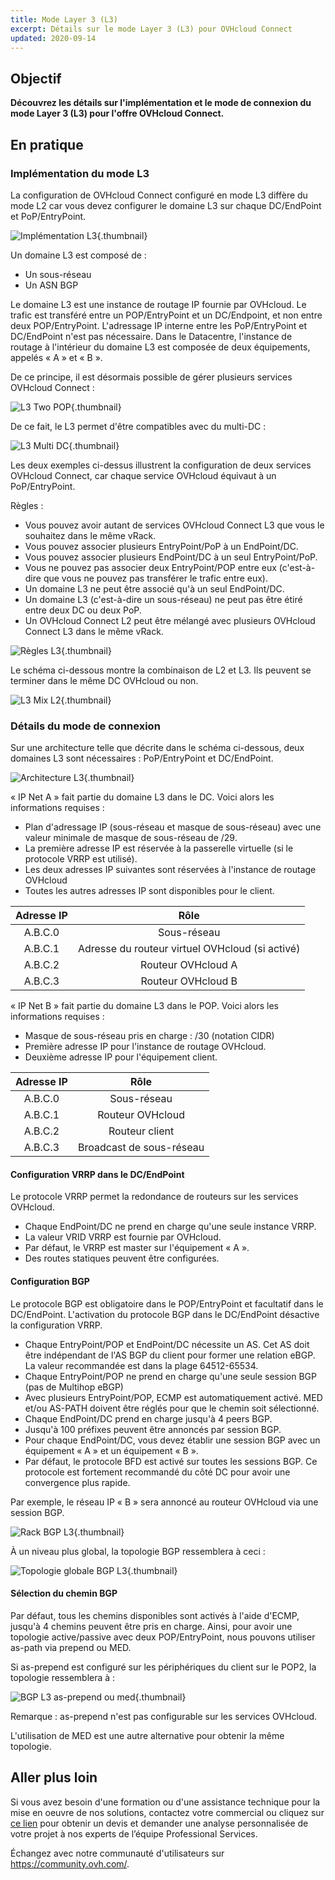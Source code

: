 ```yaml
---
title: Mode Layer 3 (L3)
excerpt: Détails sur le mode Layer 3 (L3) pour OVHcloud Connect
updated: 2020-09-14
---
```



## Objectif

**Découvrez les détails sur l'implémentation et le mode de connexion du mode Layer 3 (L3) pour l'offre OVHcloud Connect.**

## En pratique

### Implémentation du mode L3

La configuration de OVHcloud Connect configuré en mode L3 diffère du mode  L2 car vous devez configurer le domaine L3 sur chaque DC/EndPoint et PoP/EntryPoint.

![Implémentation L3](images/occ-l3-implementation.png){.thumbnail}

Un domaine L3 est composé de :

* Un sous-réseau
* Un ASN BGP 

Le domaine L3 est une instance de routage IP fournie par OVHcloud. Le trafic est transféré entre un POP/EntryPoint et un DC/Endpoint, et non entre deux POP/EntryPoint. L'adressage IP interne entre les PoP/EntryPoint et DC/EndPoint n'est pas nécessaire. Dans le Datacentre, l'instance de routage à l'intérieur du domaine L3 est composée de deux équipements, appelés « A » et « B ».

De ce principe, il est désormais possible de gérer plusieurs services OVHcloud Connect :

![L3 Two POP](images/occ-l3-twopop.png){.thumbnail}

De ce fait, le L3 permet d'être compatibles avec du multi-DC :

![L3 Multi DC](images/occ-l3-multidc.png){.thumbnail}

Les deux exemples ci-dessus illustrent la configuration de deux services OVHcloud Connect, car chaque service OVHcloud équivaut à un PoP/EntryPoint. 

Règles :

* Vous pouvez avoir autant de services OVHcloud Connect L3 que vous le souhaitez dans le même vRack.
* Vous pouvez associer plusieurs EntryPoint/PoP à un EndPoint/DC.
* Vous pouvez associer plusieurs EndPoint/DC  à un seul EntryPoint/PoP.
* Vous ne pouvez pas associer deux EntryPoint/POP entre eux (c'est-à-dire que vous ne pouvez pas transférer le trafic entre eux).
* Un domaine L3 ne peut être associé qu'à un seul EndPoint/DC.
* Un domaine L3 (c'est-à-dire un sous-réseau) ne peut pas être étiré entre deux DC ou deux PoP.
* Un OVHcloud Connect L2 peut être mélangé avec plusieurs OVHcloud Connect L3 dans le même vRack.

![Règles L3](images/occ-l3-rules.gif){.thumbnail}

Le schéma ci-dessous montre la combinaison de L2 et L3. Ils peuvent se terminer dans le même DC OVHcloud ou non.

![L3 Mix L2](images/occ-l3-mixl2.png){.thumbnail}

### Détails du mode de connexion

Sur une architecture telle que décrite dans le schéma ci-dessous, deux domaines L3 sont nécessaires : PoP/EntryPoint et DC/EndPoint.

![Architecture L3](images/occ-l3-architecture.png){.thumbnail}

« IP Net A » fait partie du domaine L3 dans le DC. Voici alors les informations requises :

* Plan d'adressage IP (sous-réseau et masque de sous-réseau) avec une valeur minimale de masque de sous-réseau de /29.
* La première adresse IP est réservée à la passerelle virtuelle (si le protocole VRRP est utilisé).
* Les deux adresses IP suivantes sont réservées à l'instance de routage OVHcloud
* Toutes les autres adresses IP sont disponibles pour le client.

| Adresse IP | Rôle |
|:-----:|:-----:|
| A.B.C.0 | Sous-réseau |
| A.B.C.1 | Adresse du routeur virtuel OVHcloud (si activé) |
| A.B.C.2 | Routeur OVHcloud A |
| A.B.C.3 | Routeur OVHcloud B |

« IP Net B » fait partie du domaine L3 dans le POP. Voici alors les informations requises :

* Masque de sous-réseau pris en charge : /30 (notation CIDR)
* Première adresse IP pour l'instance de routage OVHcloud.
* Deuxième adresse IP pour l'équipement client.

| Adresse IP | Rôle |
|:-----:|:-----:|
| A.B.C.0 | Sous-réseau |
| A.B.C.1 | Routeur OVHcloud |
| A.B.C.2 | Routeur client |
| A.B.C.3 | Broadcast de sous-réseau |

#### Configuration VRRP dans le DC/EndPoint

Le protocole VRRP permet la redondance de routeurs sur les services OVHcloud.

* Chaque EndPoint/DC ne prend en charge qu'une seule instance VRRP.
* La valeur VRID VRRP est fournie par OVHcloud.
* Par défaut, le VRRP est master sur l'équipement « A ».
* Des routes statiques peuvent être configurées. 

#### Configuration BGP

Le protocole BGP est obligatoire dans le POP/EntryPoint et facultatif dans le DC/EndPoint. L'activation du protocole BGP dans le DC/EndPoint désactive la configuration VRRP.

* Chaque EntryPoint/POP et EndPoint/DC nécessite un AS. Cet AS doit être indépendant de l'AS BGP du client pour former une relation eBGP.
La valeur recommandée est dans la plage 64512-65534.
* Chaque EntryPoint/POP ne prend en charge qu'une seule session BGP (pas de Multihop eBGP)
* Avec plusieurs EntryPoint/POP, ECMP est automatiquement activé. MED et/ou AS-PATH doivent être réglés pour que le chemin soit sélectionné.
* Chaque EndPoint/DC prend en charge jusqu'à 4 peers BGP.
* Jusqu'à 100 préfixes peuvent être annoncés par session BGP.
* Pour chaque EndPoint/DC, vous devez établir une session BGP avec un équipement « A » et un équipement « B ».
* Par défaut, le protocole BFD est activé sur toutes les sessions BGP. Ce protocole est fortement recommandé du côté DC pour avoir une convergence plus rapide.

Par exemple, le réseau IP « B » sera annoncé au routeur OVHcloud via une session BGP.

![Rack BGP L3](images/occ-l3-bgpvrack.png){.thumbnail}

À un niveau plus global, la topologie BGP ressemblera à ceci :

![Topologie globale BGP L3](images/occ-l3-bgpglobal.png){.thumbnail}

#### Sélection du chemin BGP

Par défaut, tous les chemins disponibles sont activés à l'aide d'ECMP, jusqu'à 4 chemins peuvent être pris en charge. Ainsi, pour avoir une topologie active/passive avec deux POP/EntryPoint, nous pouvons utiliser as-path via prepend ou MED.

Si as-prepend est configuré sur les périphériques du client sur le POP2, la topologie ressemblera à :

![BGP L3 as-prepend ou med](images/occ-l3-bgpasprepend-med.png){.thumbnail}

Remarque : as-prepend n'est pas configurable sur les services OVHcloud.

L'utilisation de MED est une autre alternative pour obtenir la même topologie.


## Aller plus loin

Si vous avez besoin d'une formation ou d'une assistance technique pour la mise en oeuvre de nos solutions, contactez votre commercial ou cliquez sur [ce lien](https://www.ovhcloud.com/fr/professional-services/) pour obtenir un devis et demander une analyse personnalisée de votre projet à nos experts de l’équipe Professional Services.

Échangez avec notre communauté d'utilisateurs sur <https://community.ovh.com/>.
